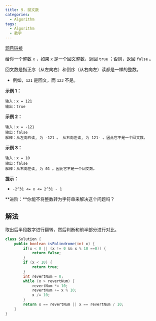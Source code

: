 ```yaml
---
title: 9. 回文数
categories:
  - Algorithm
tags:
  - Algorithm
  - 数学
---
```


[题目链接](https://leetcode.cn/problems/palindrome-number/)

给你一个整数 `x` ，如果 `x` 是一个回文整数，返回 `true` ；否则，返回 `false` 。

回文数是指正序（从左向右）和倒序（从右向左）读都是一样的整数。

- 例如，`121` 是回文，而 `123` 不是。

**示例 1：**

```
输入：x = 121
输出：true
```

**示例 2：**

```
输入：x = -121
输出：false
解释：从左向右读, 为 -121 。 从右向左读, 为 121- 。因此它不是一个回文数。
```

**示例 3：**

```
输入：x = 10
输出：false
解释：从右向左读, 为 01 。因此它不是一个回文数。
```

**提示：**

- `-2^31 <= x <= 2^31 - 1`

**进阶：**你能不将整数转为字符串来解决这个问题吗？

## 解法

取出后半段数字进行翻转，然后判断和前半部分进行对比。

```java
class Solution {
    public boolean isPalindrome(int x) {
        if(x < 0 || (x != 0 && x % 10 ==0)) {
            return false;
        }
        if (x < 10) {
            return true;
        }
        int revertNum = 0;
        while (x > revertNum) {
            revertNum *= 10;
            revertNum += x % 10;
            x /= 10;
        }
        return x == revertNum || x == revertNum / 10;
    }
}
```

